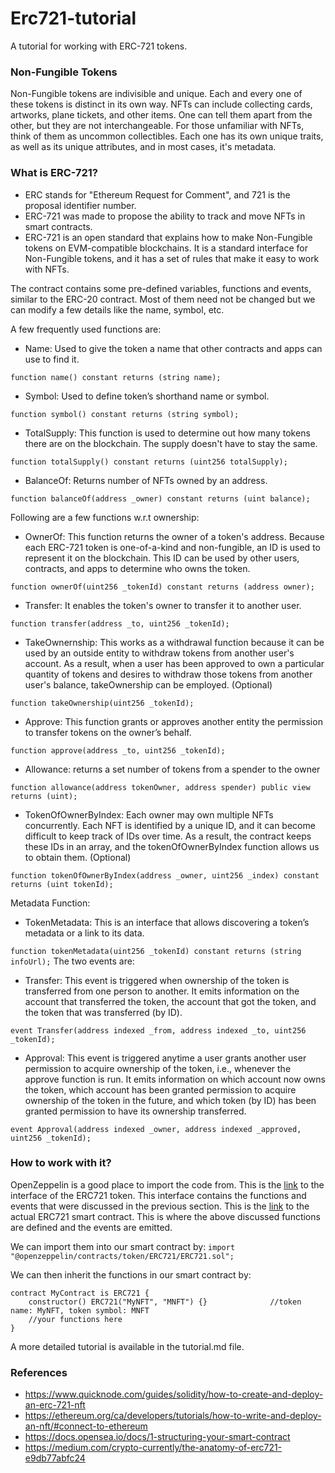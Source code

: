 # Erc721-tutorial
A tutorial for working with ERC-721 tokens.

### Non-Fungible Tokens
Non-Fungible tokens are indivisible and unique. Each and every one of these tokens is distinct in its own way. NFTs can include collecting cards, artworks, plane tickets, and other items. One can tell them apart from the other, but they are not interchangeable. For those unfamiliar with NFTs, think of them as uncommon collectibles. Each one has its own unique traits, as well as its unique attributes, and in most cases, it's metadata. 

### What is ERC-721?
* ERC stands for "Ethereum Request for Comment", and 721 is the proposal identifier number.
* ERC-721 was made to propose the ability to track and move NFTs in smart contracts.
* ERC-721 is an open standard that explains how to make Non-Fungible tokens on EVM-compatible blockchains. It is a standard interface for Non-Fungible tokens, and it has a set of rules that make it easy to work with NFTs.

The contract contains some pre-defined variables, functions and events, similar to the ERC-20 contract. Most of them need not be changed but we can modify a few details like the name, symbol, etc.

A few frequently used functions are: 
* Name: Used to give the token a name that other contracts and apps can use to find it.

```function name() constant returns (string name);```
* Symbol: Used to define token’s shorthand name or symbol.

```function symbol() constant returns (string symbol);```
* TotalSupply: This function is used to determine out how many tokens there are on the blockchain. The supply doesn't have to stay the same.

```function totalSupply() constant returns (uint256 totalSupply);```
* BalanceOf: Returns number of NFTs owned by an address.

```function balanceOf(address _owner) constant returns (uint balance);```

Following are a few functions w.r.t ownership:
* OwnerOf: This function returns the owner of a token's address. Because each ERC-721 token is one-of-a-kind and non-fungible, an ID is used to represent it on the blockchain. This ID can be used by other users, contracts, and apps to determine who owns the token.

```function ownerOf(uint256 _tokenId) constant returns (address owner);```
* Transfer: It enables the token's owner to transfer it to another user.

```function transfer(address _to, uint256 _tokenId);```
* TakeOwnernship: This works as a withdrawal function because it can be used by an outside entity to withdraw tokens from another user's account. As a result, when a user has been approved to own a particular quantity of tokens and desires to withdraw those tokens from another user's balance, takeOwnership can be employed. (Optional)

```function takeOwnership(uint256 _tokenId);```
* Approve: This function grants or approves another entity the permission to transfer tokens on the owner’s behalf.

```function approve(address _to, uint256 _tokenId);```
* Allowance: returns a set number of tokens from a spender to the owner

```function allowance(address tokenOwner, address spender) public view returns (uint);```
* TokenOfOwnerByIndex: Each owner may own multiple NFTs concurrently. Each NFT is identified by a unique ID, and it can become difficult to keep track of IDs over time. As a result, the contract keeps these IDs in an array, and the tokenOfOwnerByIndex function allows us to obtain them. (Optional)

```function tokenOfOwnerByIndex(address _owner, uint256 _index) constant returns (uint tokenId);```

Metadata Function:
* TokenMetadata: This is an interface that allows discovering a token’s metadata or a link to its data.

```function tokenMetadata(uint256 _tokenId) constant returns (string infoUrl);```
The two events are:
* Transfer: This event is triggered when ownership of the token is transferred from one person to another. It emits information on the account that transferred the token, the account that got the token, and the token that was transferred (by ID).

```event Transfer(address indexed _from, address indexed _to, uint256 _tokenId);```
* Approval: This event is triggered anytime a user grants another user permission to acquire ownership of the token, i.e., whenever the approve function is run. It emits information on which account now owns the token, which account has been granted permission to acquire ownership of the token in the future, and which token (by ID) has been granted permission to have its ownership transferred.

```event Approval(address indexed _owner, address indexed _approved, uint256 _tokenId);```

### How to work with it?
OpenZeppelin is a good place to import the code from. This is the [link](https://github.com/OpenZeppelin/openzeppelin-contracts/blob/master/contracts/token/ERC721/IERC721.sol) to the interface of the ERC721 token. This interface contains the functions and events that were discussed in the previous section. This is the [link](https://github.com/OpenZeppelin/openzeppelin-contracts/blob/master/contracts/token/ERC721/ERC721.sol) to the actual ERC721 smart contract. This is where the above discussed functions are defined and the events are emitted.

We can import them into our smart contract by:
```import "@openzeppelin/contracts/token/ERC721/ERC721.sol";```

We can then inherit the functions in our smart contract by:
```
contract MyContract is ERC721 {
    constructor() ERC721("MyNFT", "MNFT") {}              //token name: MyNFT, token symbol: MNFT    
    //your functions here
}
```

A more detailed tutorial is available in the tutorial.md file.

### References
* https://www.quicknode.com/guides/solidity/how-to-create-and-deploy-an-erc-721-nft
* https://ethereum.org/ca/developers/tutorials/how-to-write-and-deploy-an-nft/#connect-to-ethereum
* https://docs.opensea.io/docs/1-structuring-your-smart-contract
* https://medium.com/crypto-currently/the-anatomy-of-erc721-e9db77abfc24

